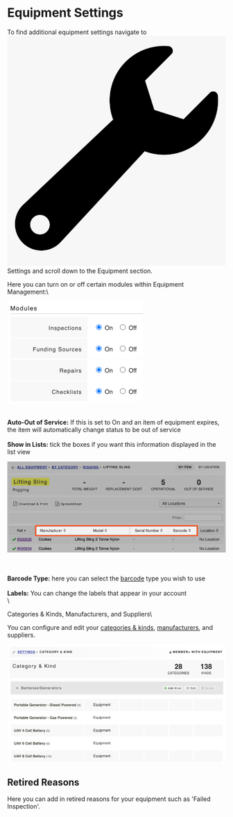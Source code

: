 # Equipment Settings

To find additional equipment settings navigate to  <img src="../.gitbook/assets/wrench.png" alt="" data-size="line"> Settings and scroll down to the Equipment section.

Here you can turn on or off certain modules within Equipment Management:\


![](<../.gitbook/assets/equipment modules.png>)

\
**Auto-Out of Service:** If this is set to On and an item of equipment expires, the item will automatically change status to be out of service\
\
**Show in Lists:** tick the boxes if you want this information displayed in the list view

![](<../.gitbook/assets/show in lists.png>)

\
\
**Barcode Type:** here you can select the [barcode](equipment-barcoding/) type you wish to use\
\
**Labels:** You can change the labels that appear in your account\
\


Categories & Kinds, Manufacturers, and Suppliers\



You can configure and edit your [categories & kinds](categories\&kinds/), [manufacturers](manufacturers-and-models/), and suppliers.&#x20;

![](<../.gitbook/assets/categories and kinds settings.png>)



## Retired Reasons

Here you can add in retired reasons for your equipment such as 'Failed Inspection'.&#x20;
